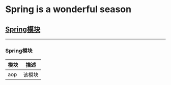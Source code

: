 # Spring is a wonderful season

## [Spring模块](#Spring模块)

****

### Spring模块
| 模块 | 描述 |  
|---|---  
| aop | 该模块
